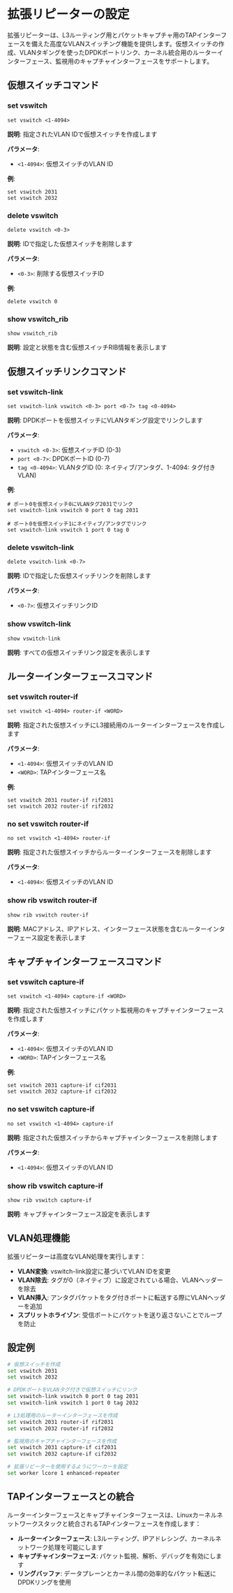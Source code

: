 # 拡張リピーターの設定

拡張リピーターは、L3ルーティング用とパケットキャプチャ用のTAPインターフェースを備えた高度なVLANスイッチング機能を提供します。仮想スイッチの作成、VLANタギングを使ったDPDKポートリンク、カーネル統合用のルーターインターフェース、監視用のキャプチャインターフェースをサポートします。

## 仮想スイッチコマンド

### set vswitch
```
set vswitch <1-4094>
```
**説明**: 指定されたVLAN IDで仮想スイッチを作成します

**パラメータ**:
- `<1-4094>`: 仮想スイッチのVLAN ID

**例**:
```
set vswitch 2031
set vswitch 2032
```

### delete vswitch
```
delete vswitch <0-3>
```
**説明**: IDで指定した仮想スイッチを削除します

**パラメータ**:
- `<0-3>`: 削除する仮想スイッチID

**例**:
```
delete vswitch 0
```

### show vswitch_rib
```
show vswitch_rib
```
**説明**: 設定と状態を含む仮想スイッチRIB情報を表示します

## 仮想スイッチリンクコマンド

### set vswitch-link
```
set vswitch-link vswitch <0-3> port <0-7> tag <0-4094>
```
**説明**: DPDKポートを仮想スイッチにVLANタギング設定でリンクします

**パラメータ**:
- `vswitch <0-3>`: 仮想スイッチID (0-3)
- `port <0-7>`: DPDKポートID (0-7)  
- `tag <0-4094>`: VLANタグID (0: ネイティブ/アンタグ、1-4094: タグ付きVLAN)

**例**:
```
# ポート0を仮想スイッチ0にVLANタグ2031でリンク
set vswitch-link vswitch 0 port 0 tag 2031

# ポート0を仮想スイッチ1にネイティブ/アンタグでリンク
set vswitch-link vswitch 1 port 0 tag 0
```

### delete vswitch-link
```
delete vswitch-link <0-7>
```
**説明**: IDで指定した仮想スイッチリンクを削除します

**パラメータ**:
- `<0-7>`: 仮想スイッチリンクID

### show vswitch-link
```
show vswitch-link
```
**説明**: すべての仮想スイッチリンク設定を表示します

## ルーターインターフェースコマンド

### set vswitch router-if
```
set vswitch <1-4094> router-if <WORD>
```
**説明**: 指定された仮想スイッチにL3接続用のルーターインターフェースを作成します

**パラメータ**:
- `<1-4094>`: 仮想スイッチのVLAN ID
- `<WORD>`: TAPインターフェース名

**例**:
```
set vswitch 2031 router-if rif2031
set vswitch 2032 router-if rif2032
```

### no set vswitch router-if
```
no set vswitch <1-4094> router-if
```
**説明**: 指定された仮想スイッチからルーターインターフェースを削除します

**パラメータ**:
- `<1-4094>`: 仮想スイッチのVLAN ID

### show rib vswitch router-if
```
show rib vswitch router-if
```
**説明**: MACアドレス、IPアドレス、インターフェース状態を含むルーターインターフェース設定を表示します

## キャプチャインターフェースコマンド

### set vswitch capture-if
```
set vswitch <1-4094> capture-if <WORD>
```
**説明**: 指定された仮想スイッチにパケット監視用のキャプチャインターフェースを作成します

**パラメータ**:
- `<1-4094>`: 仮想スイッチのVLAN ID
- `<WORD>`: TAPインターフェース名

**例**:
```
set vswitch 2031 capture-if cif2031
set vswitch 2032 capture-if cif2032
```

### no set vswitch capture-if
```
no set vswitch <1-4094> capture-if
```
**説明**: 指定された仮想スイッチからキャプチャインターフェースを削除します

**パラメータ**:
- `<1-4094>`: 仮想スイッチのVLAN ID

### show rib vswitch capture-if
```
show rib vswitch capture-if
```
**説明**: キャプチャインターフェース設定を表示します

## VLAN処理機能

拡張リピーターは高度なVLAN処理を実行します：

- **VLAN変換**: vswitch-link設定に基づいてVLAN IDを変更
- **VLAN除去**: タグが0（ネイティブ）に設定されている場合、VLANヘッダーを除去  
- **VLAN挿入**: アンタグパケットをタグ付きポートに転送する際にVLANヘッダーを追加
- **スプリットホライゾン**: 受信ポートにパケットを送り返さないことでループを防止

## 設定例

```bash
# 仮想スイッチを作成
set vswitch 2031
set vswitch 2032

# DPDKポートをVLANタグ付きで仮想スイッチにリンク
set vswitch-link vswitch 0 port 0 tag 2031
set vswitch-link vswitch 1 port 0 tag 2032

# L3処理用のルーターインターフェースを作成
set vswitch 2031 router-if rif2031
set vswitch 2032 router-if rif2032

# 監視用のキャプチャインターフェースを作成
set vswitch 2031 capture-if cif2031
set vswitch 2032 capture-if cif2032

# 拡張リピーターを使用するようにワーカーを設定
set worker lcore 1 enhanced-repeater
```

## TAPインターフェースとの統合

ルーターインターフェースとキャプチャインターフェースは、Linuxカーネルネットワークスタックと統合されるTAPインターフェースを作成します：

- **ルーターインターフェース**: L3ルーティング、IPアドレシング、カーネルネットワーク処理を可能にします
- **キャプチャインターフェース**: パケット監視、解析、デバッグを有効にします
- **リングバッファ**: データプレーンとカーネル間の効率的なパケット転送にDPDKリングを使用